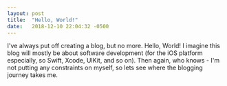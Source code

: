 ```yaml
---
layout: post
title:  "Hello, World!"
date:   2018-12-10 22:04:32 -0500
---
```

I've always put off creating a blog, but no more. Hello, World! I imagine this blog will mostly be about software development (for the iOS platform especially, so Swift, Xcode, UIKit, and so on). Then again, who knows - I'm not putting any constraints on myself, so lets see where the blogging journey takes me.
